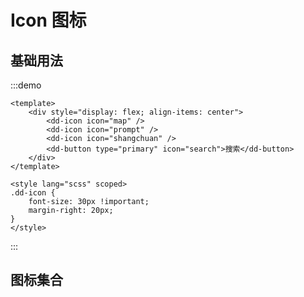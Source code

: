 <script setup>
import IconList from './icon/icon.vue'
</script>

# Icon 图标

## 基础用法

:::demo

```vue
<template>
	<div style="display: flex; align-items: center">
		<dd-icon icon="map" />
		<dd-icon icon="prompt" />
		<dd-icon icon="shangchuan" />
		<dd-button type="primary" icon="search">搜索</dd-button>
	</div>
</template>

<style lang="scss" scoped>
.dd-icon {
	font-size: 30px !important;
	margin-right: 20px;
}
</style>
```

:::

## 图标集合

<IconList />
